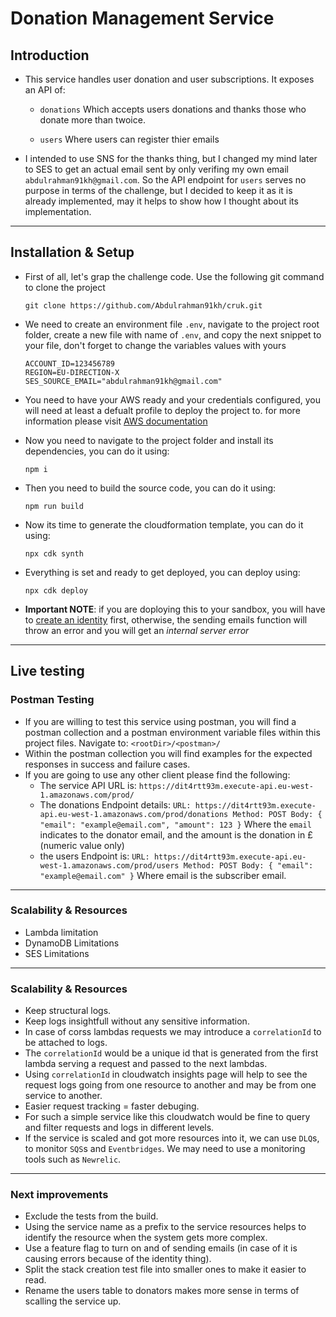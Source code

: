 # Donation Management Service
  
## Introduction

- This service handles user donation and user subscriptions. It exposes an API of:

  -  `donations` Which accepts users donations and thanks those who donate more than twoice.

  -  `users` Where users can register thier emails

- I intended to use SNS for the thanks thing, but I changed my mind later to SES to get an actual email sent by only verifing my own email `abdulrahman91kh@gmail.com`. So the API endpoint for `users` serves no purpose in terms of the challenge, but I decided to keep it as it is already implemented, may it helps to show how I thought about its implementation.

---

## Installation & Setup

- First of all, let's grap the challenge code. Use the following git command to clone the project
    ```
    git clone https://github.com/Abdulrahman91kh/cruk.git
    ```
- We need to create an environment file `.env`, navigate to the project root folder, create a new file with name of `.env`, and copy the next snippet to your file, don't forget to change the variables values with yours
    ```
    ACCOUNT_ID=123456789
    REGION=EU-DIRECTION-X
    SES_SOURCE_EMAIL="abdulrahman91kh@gmail.com"
    ```
- You need to have your AWS ready and your credentials configured, you will need at least a defualt profile to deploy the project to. for more information please visit [AWS documentation](https://docs.aws.amazon.com/cli/latest/userguide/cli-configure-files.html)
- Now you need to navigate to the project folder and install its dependencies, you can do it using:
    ```
    npm i
    ```
- Then you need to build the source code, you can do it using:
    ```
    npm run build
    ```
- Now its time to generate the cloudformation template, you can do it using:
    ```
    npx cdk synth
    ```
- Everything is set and ready to get deployed, you can deploy using:
    ```
    npx cdk deploy
    ```

- **Important NOTE**: if you are doploying this to your sandbox, you will have to [create an identity](https://docs.aws.amazon.com/ses/latest/dg/creating-identities.html) first, otherwise, the sending emails function will throw an error and you will get an *internal server error*
---

## Live testing
### Postman Testing
- If you are willing to test this service using postman, you will find a postman collection and a postman environment variable files within this project files. Navigate to: `<rootDir>/<postman>/`
- Within the postman collection you will find examples for the expected responses in success and failure cases.
- If you are going to use any other client please find the following:
  - The service API URL is:
	    ```
	    https://dit4rtt93m.execute-api.eu-west-1.amazonaws.com/prod/
	    ``` 
  - The donations Endpoint details: 
        ```
	    URL: https://dit4rtt93m.execute-api.eu-west-1.amazonaws.com/prod/donations
        Method: POST
        Body: {
            "email": "example@email.com",
            "amount": 123
        }
	    ```
    Where the `email` indicates to the donator email, and the amount is the donation in £ (numeric value only)
  - the users Endpoint is: 
        ```
	    URL: https://dit4rtt93m.execute-api.eu-west-1.amazonaws.com/prod/users
        Method: POST
        Body: {
            "email": "example@email.com"
        }
	    ```
    Where email is the subscriber email.

---

### Scalability & Resources
- Lambda limitation
- DynamoDB Limitations
- SES Limitations

---

### Scalability & Resources
- Keep structural logs.
- Keep logs insightfull without any sensitive information.
- In case of corss lambdas requests we may introduce a `correlationId` to be attached to logs.
- The `correlationId` would be a unique id that is generated from the first lambda serving a request and passed to the next lambdas.
- Using `correlationId` in cloudwatch insights page will help to see the request logs going from one resource to another and may be from one service to another.
- Easier request tracking = faster debuging.
- For such a simple service like this cloudwatch would be fine to query and filter requests and logs in different levels.
- If the service is scaled and got more resources into it, we can use `DLQ`s, to monitor `SQS`s and `Eventbridges`. We may need to use a monitoring tools such as `Newrelic`.

---

### Next improvements
- Exclude the tests from the build.
- Using the service name as a prefix to the service resources helps to identify the resource when the system gets more complex.
- Use a feature flag to turn on and of sending emails (in case of it is causing errors because of the identity thing).
- Split the stack creation test file into smaller ones to make it easier to read.
- Rename the users table to donators makes more sense in terms of scalling the service up.

